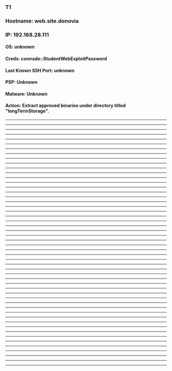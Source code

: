 ### T1
### Hostname: web.site.donovia
### IP: 192.168.28.111
#### OS: unknown
#### Creds: comrade::StudentWebExploitPassword
#### Last Known SSH Port: unknown
#### PSP: Unknown
#### Malware: Unknown
#### Action: Extract approved binaries under directory titled "longTermStorage".
____________________________________________________________________________________________________________________


____________________________________________________________________________________________________________________


____________________________________________________________________________________________________________________


____________________________________________________________________________________________________________________


____________________________________________________________________________________________________________________


____________________________________________________________________________________________________________________


____________________________________________________________________________________________________________________


____________________________________________________________________________________________________________________


____________________________________________________________________________________________________________________


____________________________________________________________________________________________________________________


____________________________________________________________________________________________________________________


____________________________________________________________________________________________________________________


____________________________________________________________________________________________________________________


____________________________________________________________________________________________________________________


____________________________________________________________________________________________________________________


____________________________________________________________________________________________________________________


____________________________________________________________________________________________________________________


____________________________________________________________________________________________________________________


____________________________________________________________________________________________________________________


____________________________________________________________________________________________________________________


____________________________________________________________________________________________________________________


____________________________________________________________________________________________________________________


____________________________________________________________________________________________________________________


____________________________________________________________________________________________________________________


____________________________________________________________________________________________________________________


____________________________________________________________________________________________________________________


____________________________________________________________________________________________________________________


____________________________________________________________________________________________________________________


____________________________________________________________________________________________________________________


____________________________________________________________________________________________________________________


____________________________________________________________________________________________________________________


____________________________________________________________________________________________________________________


____________________________________________________________________________________________________________________


____________________________________________________________________________________________________________________


____________________________________________________________________________________________________________________


____________________________________________________________________________________________________________________


____________________________________________________________________________________________________________________


____________________________________________________________________________________________________________________


____________________________________________________________________________________________________________________


____________________________________________________________________________________________________________________


____________________________________________________________________________________________________________________


____________________________________________________________________________________________________________________


____________________________________________________________________________________________________________________


____________________________________________________________________________________________________________________


____________________________________________________________________________________________________________________


____________________________________________________________________________________________________________________


____________________________________________________________________________________________________________________


____________________________________________________________________________________________________________________


____________________________________________________________________________________________________________________


____________________________________________________________________________________________________________________


____________________________________________________________________________________________________________________


____________________________________________________________________________________________________________________
